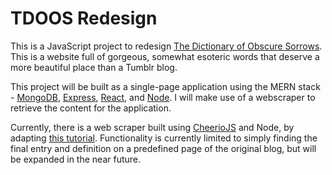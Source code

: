 # TDOOS Redesign

This is a JavaScript project to redesign [The Dictionary of Obscure Sorrows](http://www.dictionaryofobscuresorrows.com/). This is a website full of gorgeous, somewhat esoteric words that deserve a more beautiful place than a Tumblr blog.

This project will be built as a single-page application using the MERN stack - [MongoDB](https://www.mongodb.com/), [Express](https://expressjs.com/), [React](https://reactjs.org/), and [Node](https://nodejs.org/en/). I will make use of a webscraper to retrieve the content for the application.

Currently, there is a web scraper built using [CheerioJS](https://cheerio.js.org/) and Node, by adapting [this tutorial](https://scotch.io/tutorials/scraping-the-web-with-node-js). Functionality is currently limited to simply finding the final entry and definition on a predefined page of the original blog, but will be expanded in the near future.
